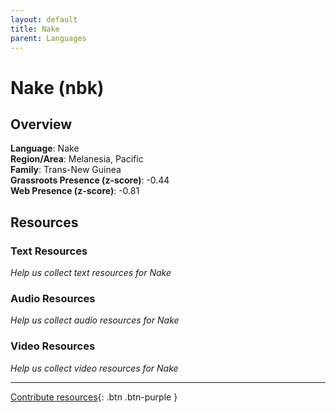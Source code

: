 ```yaml
---
layout: default
title: Nake
parent: Languages
---
```


# Nake (nbk)

## Overview

**Language**: Nake  
**Region/Area**: Melanesia, Pacific  
**Family**: Trans-New Guinea  
**Grassroots Presence (z-score)**: -0.44  
**Web Presence (z-score)**: -0.81  

## Resources

### Text Resources
*Help us collect text resources for Nake*

### Audio Resources
*Help us collect audio resources for Nake*

### Video Resources
*Help us collect video resources for Nake*

---

[Contribute resources](https://forms.office.com/e/1SfLJx3u1r){: .btn .btn-purple }
